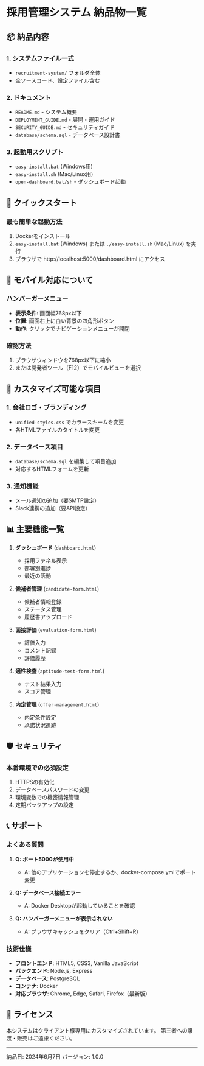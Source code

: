 # 採用管理システム 納品物一覧

## 📦 納品内容

### 1. システムファイル一式
- `recruitment-system/` フォルダ全体
- 全ソースコード、設定ファイル含む

### 2. ドキュメント
- `README.md` - システム概要
- `DEPLOYMENT_GUIDE.md` - 展開・運用ガイド
- `SECURITY_GUIDE.md` - セキュリティガイド
- `database/schema.sql` - データベース設計書

### 3. 起動用スクリプト
- `easy-install.bat` (Windows用)
- `easy-install.sh` (Mac/Linux用)
- `open-dashboard.bat/sh` - ダッシュボード起動

## 🚀 クイックスタート

### 最も簡単な起動方法
1. Dockerをインストール
2. `easy-install.bat` (Windows) または `./easy-install.sh` (Mac/Linux) を実行
3. ブラウザで http://localhost:5000/dashboard.html にアクセス

## 📱 モバイル対応について

### ハンバーガーメニュー
- **表示条件**: 画面幅768px以下
- **位置**: 画面右上に白い背景の四角形ボタン
- **動作**: クリックでナビゲーションメニューが開閉

### 確認方法
1. ブラウザウィンドウを768px以下に縮小
2. または開発者ツール（F12）でモバイルビューを選択

## 🔧 カスタマイズ可能な項目

### 1. 会社ロゴ・ブランディング
- `unified-styles.css` でカラースキームを変更
- 各HTMLファイルのタイトルを変更

### 2. データベース項目
- `database/schema.sql` を編集して項目追加
- 対応するHTMLフォームを更新

### 3. 通知機能
- メール通知の追加（要SMTP設定）
- Slack連携の追加（要API設定）

## 📊 主要機能一覧

1. **ダッシュボード** (`dashboard.html`)
   - 採用ファネル表示
   - 部署別進捗
   - 最近の活動

2. **候補者管理** (`candidate-form.html`)
   - 候補者情報登録
   - ステータス管理
   - 履歴書アップロード

3. **面接評価** (`evaluation-form.html`)
   - 評価入力
   - コメント記録
   - 評価履歴

4. **適性検査** (`aptitude-test-form.html`)
   - テスト結果入力
   - スコア管理

5. **内定管理** (`offer-management.html`)
   - 内定条件設定
   - 承諾状況追跡

## 🛡️ セキュリティ

### 本番環境での必須設定
1. HTTPSの有効化
2. データベースパスワードの変更
3. 環境変数での機密情報管理
4. 定期バックアップの設定

## 📞 サポート

### よくある質問
1. **Q: ポート5000が使用中**
   - A: 他のアプリケーションを停止するか、docker-compose.ymlでポート変更

2. **Q: データベース接続エラー**
   - A: Docker Desktopが起動していることを確認

3. **Q: ハンバーガーメニューが表示されない**
   - A: ブラウザキャッシュをクリア（Ctrl+Shift+R）

### 技術仕様
- **フロントエンド**: HTML5, CSS3, Vanilla JavaScript
- **バックエンド**: Node.js, Express
- **データベース**: PostgreSQL
- **コンテナ**: Docker
- **対応ブラウザ**: Chrome, Edge, Safari, Firefox（最新版）

## 📝 ライセンス
本システムはクライアント様専用にカスタマイズされています。
第三者への譲渡・販売はご遠慮ください。

---
納品日: 2024年6月7日
バージョン: 1.0.0
